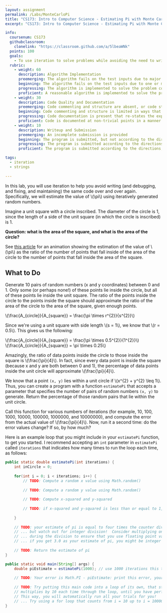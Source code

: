 ```yaml
---
layout: assignment
permalink: /Labs/MonteCarloPi
title: "CS173: Intro to Computer Science - Estimating Pi with Monte Carlo Simulation"
excerpt: "CS173: Intro to Computer Science - Estimating Pi with Monte Carlo Simulation"

info:
  coursenum: CS173
  githubclassroom:
    clonelink: "https://classroom.github.com/a/5lbeaWNk"
  points: 100
  goals:
    - To use iteration to solve problems while avoiding the need to write duplicate code
  rubric:
    - weight: 60
      description: Algorithm Implementation
      preemerging: The algorithm fails on the test inputs due to major issues, or the program fails to compile and/or run
      beginning: The algorithm fails on the test inputs due to one or more minor issues
      progressing: The algorithm is implemented to solve the problem correctly according to given test inputs, but would fail if executed in a general case due to a minor issue or omission in the algorithm design or implementation
      proficient: A reasonable algorithm is implemented to solve the problem which correctly solves the problem according to the given test inputs, and would be reasonably expected to solve the problem in the general case
    - weight: 30
      description: Code Quality and Documentation
      preemerging: Code commenting and structure are absent, or code structure departs significantly from best practice, and/or the code departs significantly from the style guide
      beginning: Code commenting and structure is limited in ways that reduce the readability of the program, and/or there are minor departures from the style guide
      progressing: Code documentation is present that re-states the explicit code definitions, and/or code is written that mostly adheres to the style guide
      proficient: Code is documented at non-trivial points in a manner that enhances the readability of the program, and code is written according to the style guide
    - weight: 10
      description: Writeup and Submission
      preemerging: An incomplete submission is provided
      beginning: The program is submitted, but not according to the directions in one or more ways (for example, because it is lacking a readme writeup)
      progressing: The program is submitted according to the directions with a minor omission or correction needed
      proficient: The program is submitted according to the directions, including a readme writeup describing the solution

tags:
  - iteration
  - strings
  
---
```


In this lab, you will use iteration to help you avoid writing (and debugging, and fixing, and maintaining) the same code over and over again.  Specifically, we will estimate the value of <span>\\(\pi\\)</span> using iteratively generated random numbers.

Imagine a unit square with a circle inscribed.  The diameter of the circle is 1, since the length of a side of the unit square (in which the circle is inscribed) is 1.

**Question: what is the area of the square, and what is the area of the circle?**

See [this article](https://academo.org/demos/estimating-pi-monte-carlo/) for an animation showing the estimation of the value of <span>\\(\pi\\)</span> as the ratio of the number of points that fall inside of the area of the circle to the number of points that fall inside the area of the square.

## What to Do

Generate 10 pairs of random numbers (x and y coordinates) between 0 and 1.  Only some (or perhaps none!) of these points lie inside the circle, but all of these points lie inside the unit square.  The ratio of the points inside the circle to the points inside the square should approximate the ratio of the area of the circle to the area of the square, given enough points.

<span>\\(\frac{A_{circle}}{A_{square}} = \frac{\pi \times r^{2}}{s^{2}}\\)</span>

Since we're using a unit square with side length <span>\\(s = 1\\)</span>, we know that <span>\\(r = 0.5\\)</span>.  This gives us the following:

<span>\\(\frac{A_{circle}}{A_{square}} = \frac{\pi \times 0.5^{2}}{1^{2}}\\)</span><br>
<span>\\(\frac{A_{circle}}{A_{square}} = \pi \times 0.25\\)</span><br>

Amazingly, the ratio of data points inside the circle to those inside the square is <span>\\(\frac{\pi}{4}\\)</span>.  In fact, since every data point is inside the square (because x and y are both between 0 and 1), the percentage of data points inside the unit circle will approximate <span>\\(\frac{\pi}{4}\\)</span>.

We know that a point `(x, y)` lies within a unit circle if <span>\\(x^{2} + y^{2} \leq 1\\)</span>.  Thus, you can create a program with a function `estimatePi` that accepts a parameter that specifies the number of pairs of random numbers `(x, y)` to generate.  Return the percentage of those random pairs that lie within the unit circle.

Call this function for various numbers of iterations (for example, 10, 100, 1000, 10000, 100000, 1000000, and 10000000), and compute the error from the actual value of <span>\\(\frac{\pi}{4}\\)</span>.  Now, run it a second time: do the error values change?  If so, by how much?

Here is an example loop that you might include in your `estimatePi` function, to get you started.  I recommend accepting an `int` parameter in `estimatePi` called `iterations` that indicates how many times to run the loop each time, as follows:

```java
public static double estimatePi(int iterations) {
    int inCircle = 0;
    
    for(int i = 0; i < iterations; i++) {
        // TODO: Compute a random x value using Math.random()
        
        // TODO: Compute a random y value using Math.random()
        
        // TODO: Compute x-squared and y-squared
        
        // TODO: if x-squared and y-squared is less than or equal to 1, increment a counter inCircle (in other words, set inCircle equal to inCircle plus 1)
        
    }
    
    // TODO: your estimate of pi is equal to four times the counter divided by iterations
    // ... but watch out for integer division!  Consider multiplying one of the integers by 1.0 
    // ... during the division to ensure that you use floating point values that do not round!
    // ... if you get 3.0 as your estimate of pi, you might be integer dividing here by mistake.
    
    // TODO: Return the estimate of pi
}

public static void main(String[] args) {
    double piEstimate = estimatePi(1000); // use 1000 iterations this time
    
    // TODO: Your error is Math.PI - piEstimate: print this error, your number of iterations, and your estimate of pi
    
    // TODO: Try putting this main code into a loop of its own, that starts with 10 iterations, and 
    // multiplies by 10 each time through the loop, until you have performed 10000000 iterations.  
    // This way, you will automatically run all your trials for you!
    // ... Try using a for loop that counts from i = 10 up to i = 1000000, with i*=10 to multiply i by 10
}
```